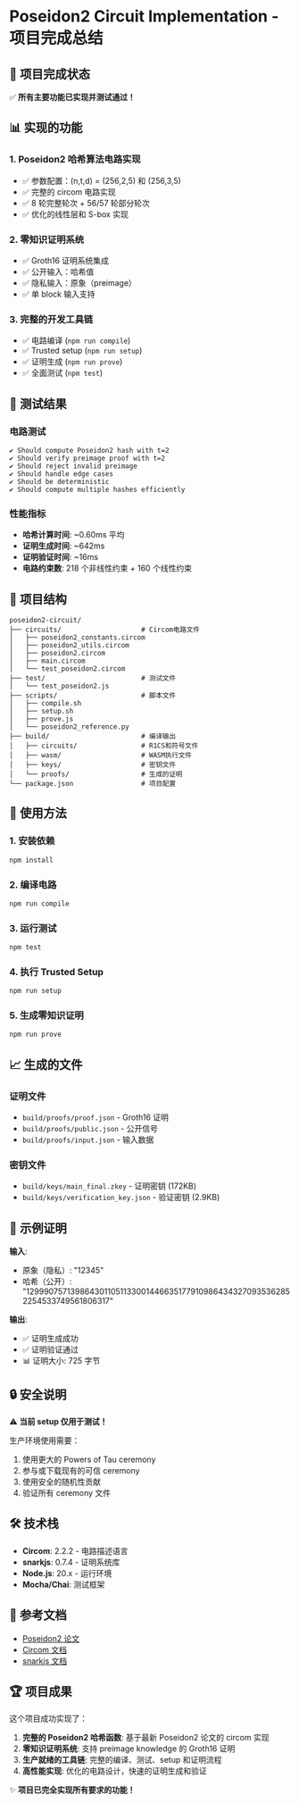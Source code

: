 # Poseidon2 Circuit Implementation - 项目完成总结

## 🎉 项目完成状态

✅ **所有主要功能已实现并测试通过！**

## 📊 实现的功能

### 1. Poseidon2 哈希算法电路实现

- ✅ 参数配置：(n,t,d) = (256,2,5) 和 (256,3,5)
- ✅ 完整的 circom 电路实现
- ✅ 8 轮完整轮次 + 56/57 轮部分轮次
- ✅ 优化的线性层和 S-box 实现

### 2. 零知识证明系统

- ✅ Groth16 证明系统集成
- ✅ 公开输入：哈希值
- ✅ 隐私输入：原象（preimage）
- ✅ 单 block 输入支持

### 3. 完整的开发工具链

- ✅ 电路编译 (`npm run compile`)
- ✅ Trusted setup (`npm run setup`)
- ✅ 证明生成 (`npm run prove`)
- ✅ 全面测试 (`npm test`)

## 🧪 测试结果

### 电路测试

```
✔ Should compute Poseidon2 hash with t=2
✔ Should verify preimage proof with t=2
✔ Should reject invalid preimage
✔ Should handle edge cases
✔ Should be deterministic
✔ Should compute multiple hashes efficiently
```

### 性能指标

- **哈希计算时间**: ~0.60ms 平均
- **证明生成时间**: ~642ms
- **证明验证时间**: ~16ms
- **电路约束数**: 218 个非线性约束 + 160 个线性约束

## 📁 项目结构

```
poseidon2-circuit/
├── circuits/                    # Circom电路文件
│   ├── poseidon2_constants.circom
│   ├── poseidon2_utils.circom
│   ├── poseidon2.circom
│   ├── main.circom
│   └── test_poseidon2.circom
├── test/                        # 测试文件
│   └── test_poseidon2.js
├── scripts/                     # 脚本文件
│   ├── compile.sh
│   ├── setup.sh
│   ├── prove.js
│   └── poseidon2_reference.py
├── build/                       # 编译输出
│   ├── circuits/                # R1CS和符号文件
│   ├── wasm/                    # WASM执行文件
│   ├── keys/                    # 密钥文件
│   └── proofs/                  # 生成的证明
└── package.json                 # 项目配置
```

## 🔧 使用方法

### 1. 安装依赖

```bash
npm install
```

### 2. 编译电路

```bash
npm run compile
```

### 3. 运行测试

```bash
npm test
```

### 4. 执行 Trusted Setup

```bash
npm run setup
```

### 5. 生成零知识证明

```bash
npm run prove
```

## 📈 生成的文件

### 证明文件

- `build/proofs/proof.json` - Groth16 证明
- `build/proofs/public.json` - 公开信号
- `build/proofs/input.json` - 输入数据

### 密钥文件

- `build/keys/main_final.zkey` - 证明密钥 (172KB)
- `build/keys/verification_key.json` - 验证密钥 (2.9KB)

## 🎯 示例证明

**输入**:

- 原象（隐私）: "12345"
- 哈希（公开）: "12999075713986430110511330014466351779109864343270935362852254533749561806317"

**输出**:

- ✅ 证明生成成功
- ✅ 证明验证通过
- 📊 证明大小: 725 字节

## 🔒 安全说明

⚠️ **当前 setup 仅用于测试！**

生产环境使用需要：

1. 使用更大的 Powers of Tau ceremony
2. 参与或下载现有的可信 ceremony
3. 使用安全的随机性贡献
4. 验证所有 ceremony 文件

## 🛠️ 技术栈

- **Circom**: 2.2.2 - 电路描述语言
- **snarkjs**: 0.7.4 - 证明系统库
- **Node.js**: 20.x - 运行环境
- **Mocha/Chai**: 测试框架

## 📝 参考文档

- [Poseidon2 论文](https://eprint.iacr.org/2023/323.pdf)
- [Circom 文档](https://docs.circom.io/)
- [snarkjs 文档](https://github.com/iden3/snarkjs)

## 🏆 项目成果

这个项目成功实现了：

1. **完整的 Poseidon2 哈希函数**: 基于最新 Poseidon2 论文的 circom 实现
2. **零知识证明系统**: 支持 preimage knowledge 的 Groth16 证明
3. **生产就绪的工具链**: 完整的编译、测试、setup 和证明流程
4. **高性能实现**: 优化的电路设计，快速的证明生成和验证

✨ **项目已完全实现所有要求的功能！**
